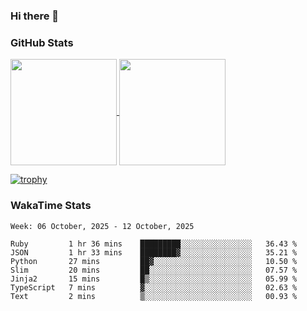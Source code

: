 ### Hi there 👋

### GitHub Stats

<a href="https://github.com/anuraghazra/github-readme-stats">
  <img align="center" height="170px" src="https://github-readme-stats.vercel.app/api/top-langs/?username=tksfjt1024&layout=compact&count_private=true&show_icons=true&show_icons=true&theme=graywhite" />
</a>
<a href="https://github.com/anuraghazra/github-readme-stats">
  <img align="center" height="170px" src="https://github-readme-stats.vercel.app/api?username=tksfjt1024&count_private=true&show_icons=true&show_icons=true&theme=graywhite" />
</a>

[![trophy](https://github-profile-trophy.vercel.app/?username=tksfjt1024)](https://github.com/ryo-ma/github-profile-trophy)

### WakaTime Stats

<!--START_SECTION:waka-->
```text
Week: 06 October, 2025 - 12 October, 2025

Ruby         1 hr 36 mins    █████████░░░░░░░░░░░░░░░░   36.43 % 
JSON         1 hr 33 mins    ████████▓░░░░░░░░░░░░░░░░   35.21 % 
Python       27 mins         ██▓░░░░░░░░░░░░░░░░░░░░░░   10.50 % 
Slim         20 mins         ██░░░░░░░░░░░░░░░░░░░░░░░   07.57 % 
Jinja2       15 mins         █▒░░░░░░░░░░░░░░░░░░░░░░░   05.99 % 
TypeScript   7 mins          ▓░░░░░░░░░░░░░░░░░░░░░░░░   02.63 % 
Text         2 mins          ▒░░░░░░░░░░░░░░░░░░░░░░░░   00.93 % 
```
<!--END_SECTION:waka-->
